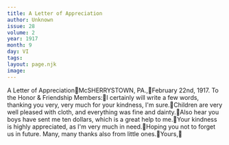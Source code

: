 ```yaml
---
title: A Letter of Appreciation
author: Unknown
issue: 28
volume: 2
year: 1917
month: 9
day: VI
tags:
layout: page.njk
image:
---
```

A Letter of AppreciationMcSHERRYSTOWN, PA.,February 22nd, 1917. To the Honor & Friendship Members:I certainly will write a few words, thanking you very, very much for your kindness, I'm sure.Children are very well pleased with cloth, and everything was fine and dainty.Also hear you boys have sent me ten dollars, which is a great help to me.Your kindness is highly appreciated, as I'm very much in need.Hoping you not to forget us in future. Many, many thanks also from little ones.Yours,
